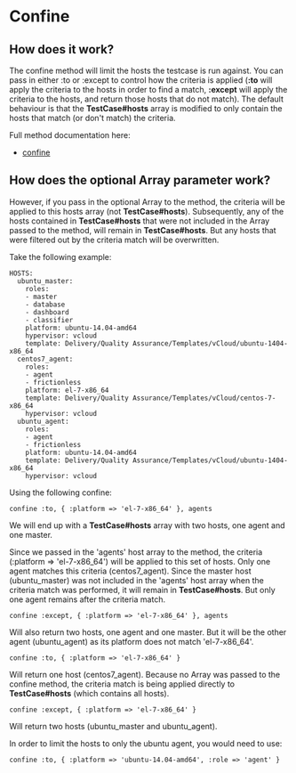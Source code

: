 # Confine

## How does it work?

The confine method will limit the hosts the testcase is run against. You can pass in either :to or :except to control how the criteria is applied (**:to** will apply the criteria to the hosts in order to find a match, **:except** will apply the criteria to the hosts, and return those hosts that do not match). The default behaviour is that the **TestCase#hosts** array is modified to only contain the hosts that match (or don't match) the criteria.

Full method documentation here:

* [confine](http://www.rubydoc.info/github/puppetlabs/beaker/Beaker/DSL/Structure#confine-instance_method)

## How does the optional Array<Host> parameter work?

However, if you pass in the optional Array<Host> to the method, the criteria will be applied to this hosts array (not **TestCase#hosts**). Subsequently, any of the hosts contained in **TestCase#hosts** that were not included in the Array<Host> passed to the method, will remain in **TestCase#hosts**. But any hosts that were filtered out by the criteria match will be overwritten.

Take the following example:

    HOSTS:
      ubuntu_master:
        roles:
        - master
        - database
        - dashboard
        - classifier
        platform: ubuntu-14.04-amd64
        hypervisor: vcloud
        template: Delivery/Quality Assurance/Templates/vCloud/ubuntu-1404-x86_64
      centos7_agent:
        roles:
        - agent
        - frictionless
        platform: el-7-x86_64
        template: Delivery/Quality Assurance/Templates/vCloud/centos-7-x86_64
        hypervisor: vcloud
      ubuntu_agent:
        roles:
        - agent
        - frictionless
        platform: ubuntu-14.04-amd64
        template: Delivery/Quality Assurance/Templates/vCloud/ubuntu-1404-x86_64
        hypervisor: vcloud


Using the following confine:

`confine :to, { :platform => 'el-7-x86_64' }, agents`

We will end up with a **TestCase#hosts** array with two hosts, one agent and one master.

Since we passed in the 'agents' host array to the method, the criteria (:platform => 'el-7-x86_64') will be applied to this set of hosts. Only one agent matches this criteria (centos7_agent). Since the master host (ubuntu_master) was not included in the 'agents' host array when the criteria match was performed, it will remain in **TestCase#hosts**. But only one agent remains after the criteria match.

`confine :except, { :platform => 'el-7-x86_64' }, agents`

Will also return two hosts, one agent and one master. But it will be the other agent (ubuntu_agent) as its platform does not match 'el-7-x86_64'.

`confine :to, { :platform => 'el-7-x86_64' }`

Will return one host (centos7_agent). Because no Array<Host> was passed to the confine method, the criteria match is being applied directly to **TestCase#hosts** (which contains all hosts).

`confine :except, { :platform => 'el-7-x86_64' }`

Will return two hosts (ubuntu_master and ubuntu_agent).

In order to limit the hosts to only the ubuntu agent, you would need to use:

`confine :to, { :platform => 'ubuntu-14.04-amd64', :role => 'agent' }`